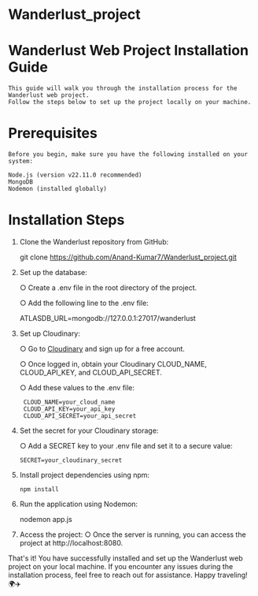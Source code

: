﻿# Wanderlust_project
# Wanderlust Web Project Installation Guide
    This guide will walk you through the installation process for the Wanderlust web project. 
    Follow the steps below to set up the project locally on your machine.

# Prerequisites
    Before you begin, make sure you have the following installed on your system:

    Node.js (version v22.11.0 recommended)
    MongoDB
    Nodemon (installed globally)
# Installation Steps
  1. Clone the Wanderlust repository from GitHub:
  
       git clone https://github.com/Anand-Kumar7/Wanderlust_project.git
  
  2. Set up the database:
  
      ○ Create a .env file in the root directory of the project.
  
      ○ Add the following line to the .env file:
      
        ATLASDB_URL=mongodb://127.0.0.1:27017/wanderlust
      
  3. Set up Cloudinary:
  
      ○ Go to [Cloudinary](https://cloudinary.com/) and sign up for a free account.
      
      ○ Once logged in, obtain your Cloudinary CLOUD_NAME, CLOUD_API_KEY, and CLOUD_API_SECRET.
      
      ○ Add these values to the .env file:
      
          CLOUD_NAME=your_cloud_name
          CLOUD_API_KEY=your_api_key
          CLOUD_API_SECRET=your_api_secret
  4. Set the secret for your Cloudinary storage:
  
      ○ Add a SECRET key to your .env file and set it to a secure value:
     
         SECRET=your_cloudinary_secret
  6. Install project dependencies using npm:
  
         npm install
  7. Run the application using Nodemon:
  
        nodemon app.js
  8. Access the project:
     ○ Once the server is running, you can access the project at http://localhost:8080.

  That's it! You have successfully installed and set up the Wanderlust web project on your local machine. If you encounter any issues during the installation process, feel free to reach      out for assistance. Happy traveling! 🌍✈️
  


